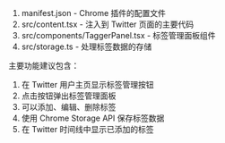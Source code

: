 1. manifest.json - Chrome 插件的配置文件
2. src/content.tsx - 注入到 Twitter 页面的主要代码
3. src/components/TaggerPanel.tsx - 标签管理面板组件
4. src/storage.ts - 处理标签数据的存储

主要功能建议包含：
1. 在 Twitter 用户主页显示标签管理按钮
2. 点击按钮弹出标签管理面板
3. 可以添加、编辑、删除标签
4. 使用 Chrome Storage API 保存标签数据
5. 在 Twitter 时间线中显示已添加的标签